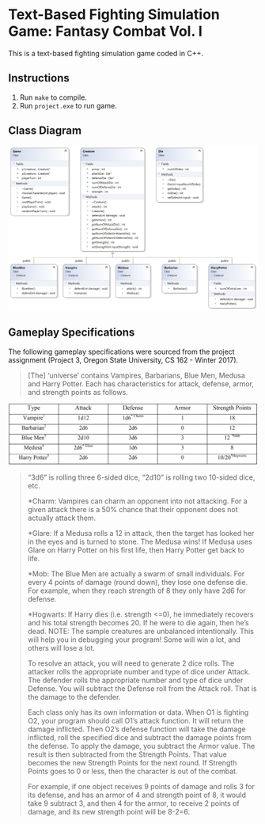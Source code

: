 # Text-Based Fighting Simulation Game: Fantasy Combat Vol. I

This is a text-based fighting simulation game coded in C++.

## Instructions
1. Run `make` to compile.
2. Run `project.exe` to run game.

## Class Diagram
![](class_diagram.png)

## Gameplay Specifications
The following gameplay specifications were sourced from the project assignment (Project 3, Oregon State University, CS 162 - Winter 2017).

> [The] ‘universe’ contains Vampires, Barbarians, Blue Men, Medusa and Harry Potter. Each has characteristics for attack, defense, armor, and strength points as follows.

<div align="center">
    <img src="character_chart.png" width="700">
</div>

> “3d6” is rolling three 6-sided dice, “2d10” is rolling two 10-sided dice, etc.
>
> *Charm: Vampires can charm an opponent into not attacking. For a given attack there is a 50% chance that their opponent does not actually attack them.
>
> *Glare: If a Medusa rolls a 12 in attack, then the target has looked her in the eyes and is turned to stone. The Medusa wins! If Medusa uses Glare on Harry Potter on his first life, then Harry Potter get back to life.
>
> *Mob: The Blue Men are actually a swarm of small individuals. For every 4 points of damage (round down), they lose one defense die. For example, when they reach strength of 8 they only have 2d6 for defense.
>
> *Hogwarts: If Harry dies (i.e. strength <=0), he immediately recovers and his total strength becomes 20. If he were to die again, then he’s dead.
NOTE: The sample creatures are unbalanced intentionally. This will help you in debugging your program! Some will win a lot, and others will lose a lot.
>
> To resolve an attack, you will need to generate 2 dice rolls. The attacker rolls the appropriate number and type of dice under Attack. The defender rolls the appropriate number and type of dice under Defense. You will subtract the Defense roll from the Attack roll. That is the damage to the defender.
>
> Each class only has its own information or data. When O1 is fighting O2, your program should call O1’s attack function. It will return the damage inflicted. Then O2’s defense function will take the damage inflicted, roll the specified dice and subtract the damage points from the defense. To apply the damage, you subtract the Armor value. The result is then subtracted from the
Strength Points. That value becomes the new Strength Points for the next round. If Strength Points goes to 0 or less, then the character is out of the combat.
>
> For example, if one object receives 9 points of damage and rolls 3 for its defense, and has an armor of 4 and strength point of 8, it would take 9 subtract 3, and then 4 for the armor, to receive 2 points of damage, and its
new strength point will be 8-2=6.

